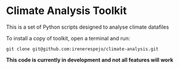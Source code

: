 # Climate Analysis Toolkit

This is a set of Python scripts designed to analyse climate datafiles

To install a copy of toolkit, open a terminal and run:

```
git clone git@github.com:irenerespejo/climate-analysis.git
```
**This code is currently in development and not all features will work**
